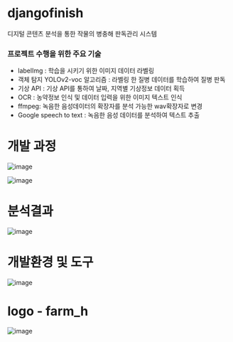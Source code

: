 # djangofinish
디지털 콘텐츠 분석을 통한 작물의 병충해 판독관리 시스템  
### 프로젝트 수행을 위한 주요 기술
- labelImg : 학습을 시키기 위한 이미지 데이터 라벨링
- 객체 탐지 YOLOv2-voc 알고리즘 : 라벨링 한 질병 데이터를 학습하여 질병 판독
- 기상 API : 기상 API를 통하여 날짜, 지역별 기상정보 데이터 획득
- OCR : 농약정보 인식 및 데이터 입력을 위한 이미지 텍스트 인식
- ffmpeg: 녹음한 음성데이터의 확장자를 분석 가능한 wav확장자로 변경
- Google speech to text : 녹음한 음성 데이터를 분석하여 텍스트 추출
# 개발 과정 
![image](https://user-images.githubusercontent.com/86466096/141607432-d9ea2bd3-1c1b-4b88-9c22-f42883b1e0f1.png)

![image](https://user-images.githubusercontent.com/86466096/141607622-5302e191-19b8-4c0c-b119-a9b5aa49e70d.png)
# 분석결과 
![image](https://user-images.githubusercontent.com/86466096/141607629-3f3090f9-5581-4913-9095-cadc7987d4f2.png)

# 개발환경 및 도구
![image](https://user-images.githubusercontent.com/86466096/141607642-eb28a5ee-14c4-4de9-a2d1-440ab08c2130.png)

# logo - farm_h
![image](https://user-images.githubusercontent.com/86466096/141607380-ffc62b46-bffa-4c7a-b9f5-548b0a974c65.png)
